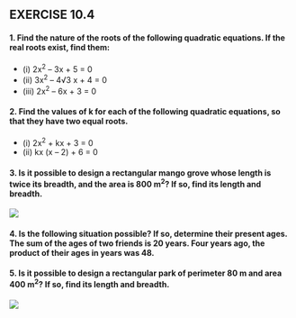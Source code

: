 ## EXERCISE 10.4
#### 1. Find the nature of the roots of the following quadratic equations. If the real roots exist, find them:
* (i) 2x<sup>2</sup> – 3x + 5 = 0 
* (ii) 3x<sup>2</sup> – 4√3 x + 4 = 0
* (iii) 2x<sup>2</sup> – 6x + 3 = 0
#### 2. Find the values of k for each of the following quadratic equations, so that they have two equal roots.
* (i) 2x<sup>2</sup> + kx + 3 = 0 
* (ii) kx (x – 2) + 6 = 0
#### 3. Is it possible to design a rectangular mango grove whose length is twice its breadth, and the area is 800 m<sup>2</sup>? If so, find its length and breadth.
[![](https://img.youtube.com/vi/AbolcxYHYkw/0.jpg)](https://www.youtube.com/watch?v=AbolcxYHYkw)
#### 4. Is the following situation possible? If so, determine their present ages. The sum of the ages of two friends is 20 years. Four years ago, the product of their ages in years was 48.
#### 5. Is it possible to design a rectangular park of perimeter 80 m and area 400 m<sup>2</sup>? If so, find its length and breadth.
[![](https://img.youtube.com/vi/DP8vX4HjEBU/0.jpg)](https://www.youtube.com/watch?v=DP8vX4HjEBU)
